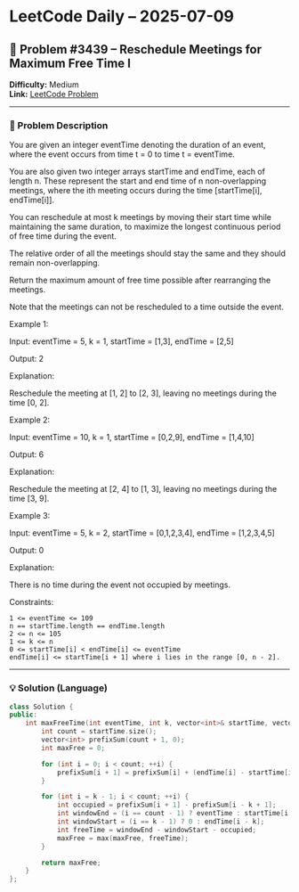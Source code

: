 # LeetCode Daily – 2025-07-09

## 🧠 Problem #3439 – **Reschedule Meetings for Maximum Free Time I**
**Difficulty:** Medium  
**Link:** [LeetCode Problem](https://leetcode.com/problems/reschedule-meetings-for-maximum-free-time-i)

---

### 📝 Problem Description

You are given an integer eventTime denoting the duration of an event, where the event occurs from time t = 0 to time t = eventTime.

You are also given two integer arrays startTime and endTime, each of length n. These represent the start and end time of n non-overlapping meetings, where the ith meeting occurs during the time [startTime[i], endTime[i]].

You can reschedule at most k meetings by moving their start time while maintaining the same duration, to maximize the longest continuous period of free time during the event.

The relative order of all the meetings should stay the same and they should remain non-overlapping.

Return the maximum amount of free time possible after rearranging the meetings.

Note that the meetings can not be rescheduled to a time outside the event.

 
Example 1:


Input: eventTime = 5, k = 1, startTime = [1,3], endTime = [2,5]

Output: 2

Explanation:



Reschedule the meeting at [1, 2] to [2, 3], leaving no meetings during the time [0, 2].


Example 2:


Input: eventTime = 10, k = 1, startTime = [0,2,9], endTime = [1,4,10]

Output: 6

Explanation:



Reschedule the meeting at [2, 4] to [1, 3], leaving no meetings during the time [3, 9].


Example 3:


Input: eventTime = 5, k = 2, startTime = [0,1,2,3,4], endTime = [1,2,3,4,5]

Output: 0

Explanation:

There is no time during the event not occupied by meetings.


 
Constraints:


	1 <= eventTime <= 109
	n == startTime.length == endTime.length
	2 <= n <= 105
	1 <= k <= n
	0 <= startTime[i] < endTime[i] <= eventTime
	endTime[i] <= startTime[i + 1] where i lies in the range [0, n - 2].

---

### 💡 Solution (Language)

```cpp
class Solution {
public:
    int maxFreeTime(int eventTime, int k, vector<int>& startTime, vector<int>& endTime) {
        int count = startTime.size();
        vector<int> prefixSum(count + 1, 0);
        int maxFree = 0;

        for (int i = 0; i < count; ++i) {
            prefixSum[i + 1] = prefixSum[i] + (endTime[i] - startTime[i]);
        }

        for (int i = k - 1; i < count; ++i) {
            int occupied = prefixSum[i + 1] - prefixSum[i - k + 1];
            int windowEnd = (i == count - 1) ? eventTime : startTime[i + 1];
            int windowStart = (i == k - 1) ? 0 : endTime[i - k];
            int freeTime = windowEnd - windowStart - occupied;
            maxFree = max(maxFree, freeTime);
        }

        return maxFree;
    }
};
